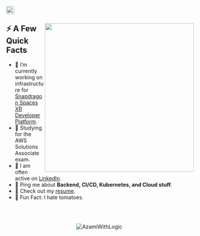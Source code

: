
<a href="https://linkedin.com/in/tomas-ondrejka">
  <img align="left" alt="AzamiWithLogic" width="22px" src="https://cdn.AzamiWithLogic.com/icons/linkedinn.svg" />
</a>

</br>

<div>
  <img width="400px" align="right" src="https://cdn.tomondre.com/this-is-fine.jpg" />
  <h2>⚡️ A Few Quick Facts</h2>
  <ul>
    <li>🔭 I’m currently working on infrastructure for <a target="_blank" href="https://spaces.qualcomm.com/">Snapdragon Spaces XR Developer Platform</a>.</li>
    <li>🧐 Studying for the AWS Solutions Associate exam.</li>
    <li>📝 I am often active on <a href="https://linkedin.com/in/tomas-ondrejka">LinkedIn</a>.</li>
<!--     <li>📝 I regulary write articles on <a href="https://blog.tomondre.com">my blog</a>.</li> -->
    <li>💬 Ping me about <strong>Backend, CI/CD, Kubernetes, and Cloud stuff</strong>.</li>
    <li>📙 Check out my <a href="https://cdn.tomondre.com/TomasOndrejkaCV.pdf">resume</a>.</li>
    <li>🎉 Fun Fact: I hate tomatoes.</li>
  </ul>
</div>

</br>
</br>

<p align="center"> <img src="https://github-readme-stats.vercel.app/api?username=AzamiWithLogic&show_icons=true&theme=great-gatsby" alt="AzamiWithLogic" />

<img width="0" src="https://visitor-badge.glitch.me/badge?page_id=tomondre.tomondre" />
